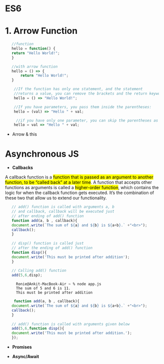 # ES6
 # 1. Arrow Function

 ```javascript
    //function
    hello = function() {
    return "Hello World!";
    }

    //with arrow function
    hello = () => {
        return "Hello World!";
    }
```

```javascript
    //If the function has only one statement, and the statement 
    //returns a value, you can remove the brackets and the return keyword
    hello = () => "Hello World!";

    //If you have parameters, you pass them inside the parentheses:
    hello = (val) => "Hello " + val;

     //if you have only one parameter, you can skip the parentheses as well:
    hello = val => "Hello " + val;

 ```

   - Arrow & this

# **Asynchronous JS**

- **Callbacks**

A callback function is a <mark>function that is passed as an argument to another function, to be “called back” at a later time</mark>. A function that accepts other functions as arguments is called a <mark>higher-order function</mark>, which contains the logic for when the callback function gets executed. It’s the combination of these two that allow us to extend our functionality.

```javascript
   // add() function is called with arguments a, b 
   // and callback, callback will be executed just  
   // after ending of add() function 
   function add(a, b , callback){ 
   document.write(`The sum of ${a} and ${b} is ${a+b}.` +"<br>"); 
   callback(); 
   } 
     
   // disp() function is called just 
   // after the ending of add() function  
   function disp(){ 
   document.write('This must be printed after addition'); 
   } 
     
   // Calling add() function 
   add(5,6,disp);
```

```console
     Ronie@Ankit-MacBook-Air ~ % node app.js
     The sum of 5 and 6 is 11.
     This must be printed after addition
```


```javascript
    function add(a, b , callback){ 
   document.write(`The sum of ${a} and ${b} is ${a+b}.` +"<br>"); 
   callback(); 
   } 
   
   // add() function is called with arguments given below 
   add(5,6,function disp(){ 
   document.write('This must be printed after addition.'); 
   });
```

- **Promises**

- **Async/Await**
